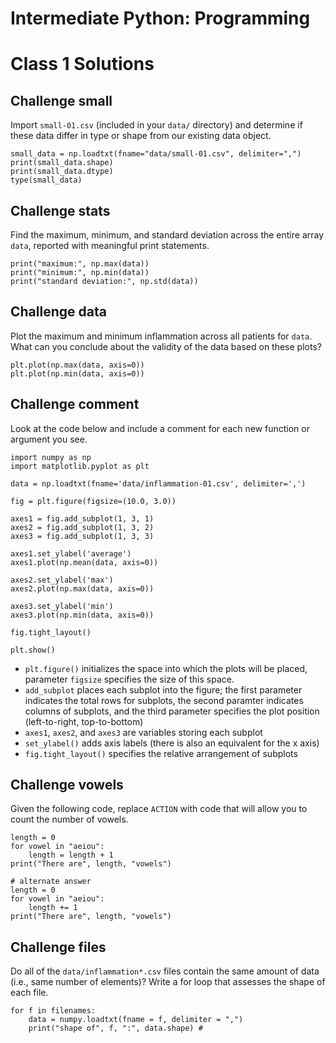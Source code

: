 # Intermediate Python: Programming
# Class 1 Solutions

## Challenge small

Import `small-01.csv` (included in your `data/` directory) and determine if these data differ in type or shape from our existing data object.
```
small_data = np.loadtxt(fname="data/small-01.csv", delimiter=",")
print(small_data.shape)
print(small_data.dtype)
type(small_data)
```

## Challenge stats

Find the maximum, minimum, and standard deviation across the entire array `data`, reported with meaningful print statements.
```
print("maximum:", np.max(data))
print("minimum:", np.min(data))
print("standard deviation:", np.std(data))
```

## Challenge data

Plot the maximum and minimum inflammation across all patients for `data`. What can you conclude about the validity of the data based on these plots?
```
plt.plot(np.max(data, axis=0))
plt.plot(np.min(data, axis=0))
```

## Challenge comment

Look at the code below and include a comment for each new function or argument you see.
```
import numpy as np
import matplotlib.pyplot as plt

data = np.loadtxt(fname='data/inflammation-01.csv', delimiter=',')

fig = plt.figure(figsize=(10.0, 3.0))

axes1 = fig.add_subplot(1, 3, 1)
axes2 = fig.add_subplot(1, 3, 2)
axes3 = fig.add_subplot(1, 3, 3)

axes1.set_ylabel('average')
axes1.plot(np.mean(data, axis=0))

axes2.set_ylabel('max')
axes2.plot(np.max(data, axis=0))

axes3.set_ylabel('min')
axes3.plot(np.min(data, axis=0))

fig.tight_layout()

plt.show()
```

- `plt.figure()` initializes the space into which the plots will be placed,
parameter `figsize` specifies the size of this space.
- `add_subplot` places each subplot into the figure; the first parameter indicates the total rows for subplots, the second paramter indicates columns of subplots, and the third parameter specifies the plot position (left-to-right, top-to-bottom)
- `axes1`, `axes2`, and `axes3` are variables storing each subplot
- `set_ylabel()` adds axis labels (there is also an equivalent for the x axis)
- `fig.tight_layout()` specifies the relative arrangement of subplots

## Challenge vowels

Given the following code, replace `ACTION` with code that will allow you to count the number of vowels.
```
length = 0
for vowel in "aeiou":
    length = length + 1
print("There are", length, "vowels")

# alternate answer
length = 0
for vowel in "aeiou":
    length += 1
print("There are", length, "vowels")
```

## Challenge files

Do all of the `data/inflammation*.csv` files contain the same amount of data (i.e., same number of elements)? Write a for loop that assesses the shape of each file.
```
for f in filenames:
    data = numpy.loadtxt(fname = f, delimiter = ",")
    print("shape of", f, ":", data.shape) #
```
